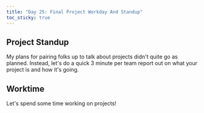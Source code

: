 ```yaml
---
title: "Day 25: Final Project Workday And Standup"
toc_sticky: true
---
```


## Project Standup

My plans for pairing folks up to talk about projects didn't quite go as planned.  Instead, let's do a quick 3 minute per team report out on what your project is and how it's going.

## Worktime

Let's spend some time working on projects!